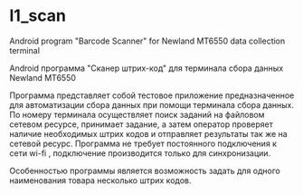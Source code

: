 # l1_scan
Android program "Barcode Scanner" for Newland MT6550 data collection terminal

Android программа "Сканер штрих-код" для  терминала сбора данных Newland MT6550 

Программа представляет собой тестовое приложение предназначенное для автоматизации сбора данных при помощи терминала сбора данных. По номеру терминала осуществляет поиск заданий на файловом сетевом ресурсе, принимает задание, а затем оператор проверяет наличие необходимых штрих кодов и отправляет результаты так же на сетевой ресурс. Программа не требует постоянного подключения к сети wi-fi , подключение производится только для синхронизации. 

Особенностью программы является возможность задать для одного наименования товара несколько штрих кодов. 

